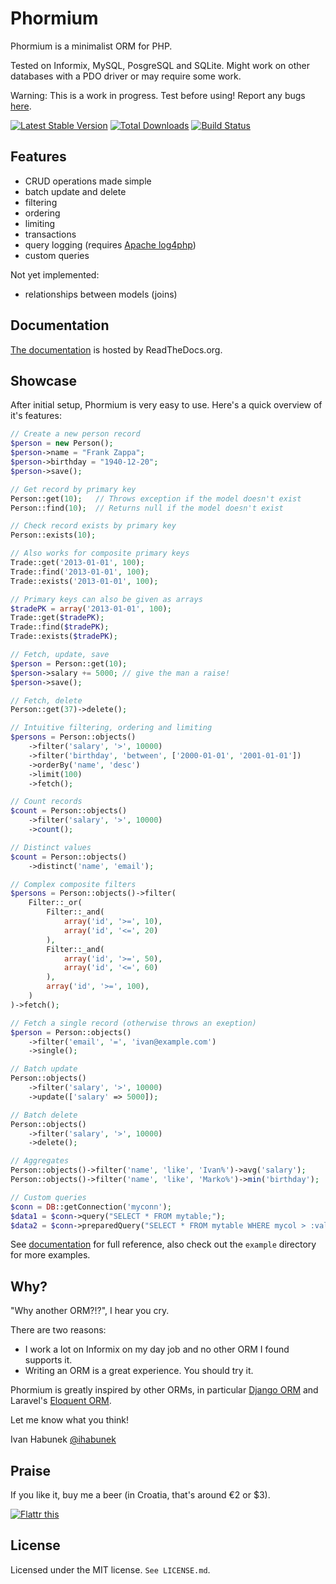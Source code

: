Phormium
========

Phormium is a minimalist ORM for PHP.

Tested on Informix, MySQL, PosgreSQL and SQLite. Might work on other databases
with a PDO driver or may require some work.

Warning: This is a work in progress. Test before using! Report any bugs
[here](https://github.com/ihabunek/phormium/issues).

[![Latest Stable Version](https://poser.pugx.org/phormium/phormium/v/stable.png)](https://packagist.org/packages/phormium/phormium) [![Total Downloads](https://poser.pugx.org/phormium/phormium/downloads.png)](https://packagist.org/packages/phormium/phormium) [![Build Status](https://travis-ci.org/ihabunek/phormium.png)](https://travis-ci.org/ihabunek/phormium)

Features
--------

* CRUD operations made simple
* batch update and delete
* filtering
* ordering
* limiting
* transactions
* query logging (requires [Apache log4php](http://logging.apache.org/log4php/))
* custom queries

Not yet implemented:

* relationships between models (joins)

Documentation
-------------

[The documentation](http://phormium.readthedocs.org/en/latest/) is hosted by
ReadTheDocs.org.

Showcase
--------

After initial setup, Phormium is very easy to use. Here's a quick overview of
it's features:

```php
// Create a new person record
$person = new Person();
$person->name = "Frank Zappa";
$person->birthday = "1940-12-20";
$person->save();

// Get record by primary key
Person::get(10);   // Throws exception if the model doesn't exist
Person::find(10);  // Returns null if the model doesn't exist

// Check record exists by primary key
Person::exists(10);

// Also works for composite primary keys
Trade::get('2013-01-01', 100);
Trade::find('2013-01-01', 100);
Trade::exists('2013-01-01', 100);

// Primary keys can also be given as arrays
$tradePK = array('2013-01-01', 100);
Trade::get($tradePK);
Trade::find($tradePK);
Trade::exists($tradePK);

// Fetch, update, save
$person = Person::get(10);
$person->salary += 5000; // give the man a raise!
$person->save();

// Fetch, delete
Person::get(37)->delete();

// Intuitive filtering, ordering and limiting
$persons = Person::objects()
    ->filter('salary', '>', 10000)
    ->filter('birthday', 'between', ['2000-01-01', '2001-01-01'])
    ->orderBy('name', 'desc')
    ->limit(100)
    ->fetch();

// Count records
$count = Person::objects()
    ->filter('salary', '>', 10000)
    ->count();

// Distinct values
$count = Person::objects()
    ->distinct('name', 'email');

// Complex composite filters
$persons = Person::objects()->filter(
    Filter::_or(
        Filter::_and(
            array('id', '>=', 10),
            array('id', '<=', 20)
        ),
        Filter::_and(
            array('id', '>=', 50),
            array('id', '<=', 60)
        ),
        array('id', '>=', 100),
    )
)->fetch();

// Fetch a single record (otherwise throws an exeption)
$person = Person::objects()
    ->filter('email', '=', 'ivan@example.com')
    ->single();

// Batch update
Person::objects()
    ->filter('salary', '>', 10000)
    ->update(['salary' => 5000]);

// Batch delete
Person::objects()
    ->filter('salary', '>', 10000)
    ->delete();

// Aggregates
Person::objects()->filter('name', 'like', 'Ivan%')->avg('salary');
Person::objects()->filter('name', 'like', 'Marko%')->min('birthday');

// Custom queries
$conn = DB::getConnection('myconn');
$data1 = $conn->query("SELECT * FROM mytable;");
$data2 = $conn->preparedQuery("SELECT * FROM mytable WHERE mycol > :value", array("value" => 10))
```

See [documentation](http://phormium.readthedocs.org/en/latest/) for full
reference, also check out the `example` directory for more examples.

Why?
----

"Why another ORM?!?", I hear you cry.

There are two reasons:

* I work a lot on Informix on my day job and no other ORM I found supports it.
* Writing an ORM is a great experience. You should try it.

Phormium is greatly inspired by other ORMs, in particular
[Django ORM](https://docs.djangoproject.com/en/dev/topics/db/) and
Laravel's [Eloquent ORM](http://laravel.com/docs/database/eloquent).

Let me know what you think!

Ivan Habunek [@ihabunek](http://twitter.com/ihabunek)

Praise
------

If you like it, buy me a beer (in Croatia, that's around €2 or $3).

[![Flattr this](http://api.flattr.com/button/flattr-badge-large.png)](http://flattr.com/thing/1204532/ihabunekphormium-on-GitHub)

License
-------
Licensed under the MIT license. `See LICENSE.md`.
